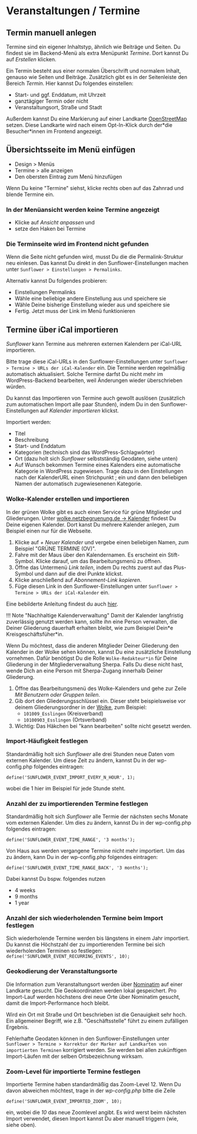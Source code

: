 # Veranstaltungen / Termine

## Termin manuell anlegen

Termine sind ein eigener Inhaltstyp, ähnlich wie Beiträge und Seiten. Du findest sie im Backend-Menü als extra Menüpunkt *Termine*. Dort kannst Du auf *Erstellen* klicken.

Ein Termin besteht aus einer normalen Überschrift und normalem Inhalt, genauso wie Seiten und Beiträge. Zusätzlich gibt es in der Seitenleiste den Bereich *Termin*. Hier kannst Du folgendes einstellen:

- Start- und ggf. Enddatum, mit Uhrzeit
- ganztägiger Termin oder nicht
- Veranstaltungsort, Straße und Stadt

Außerdem kannst Du eine Markierung auf einer Landkarte [OpenStreetMap](https://www.openstreetmap.de/) setzen. Diese Landkarte wird nach einem Opt-In-Klick durch der\*die Besucher\*innen im Frontend angezeigt.

## Übersichtsseite im Menü einfügen

- Design > Menüs
- Termine > alle anzeigen
- Den obersten Eintrag zum Menü hinzufügen

Wenn Du keine "Termine" siehst, klicke rechts oben auf das Zahnrad und blende Termine ein.

### In der Menüansicht werden keine Termine angezeigt

- Klicke auf *Ansicht anpassen* und
- setze den Haken bei Termine

### Die Terminseite wird im Frontend nicht gefunden

Wenn die Seite nicht gefunden wird, musst Du die die Permalink-Struktur neu einlesen.
Das kannst Du direkt in den Sunflower-Einstellungen machen unter `Sunflower > Einstellungen > Permalinks`.

Alternativ kannst Du folgendes probieren:

- Einstellungen Permalinks
- Wähle eine beliebige andere Einstellung aus und speichere sie
- Wähle Deine bisherige Einstellung wieder aus und speichere sie
- Fertig. Jetzt muss der Link im Menü funktionieren

## Termine über iCal importieren

*Sunflower* kann Termine aus mehreren externen Kalendern per iCal-URL importieren.

Bitte trage diese iCal-URLs in den Sunflower-Einstellungen unter `Sunflower > Termine > URLs der iCal-Kalender` ein. Die Termine werden regelmäßig automatisch aktualisiert. Solche Termine darfst Du nicht mehr im WordPress-Backend bearbeiten, weil Änderungen wieder überschrieben würden.

Du kannst das Importieren von Termine auch gewollt auslösen (zusätzlich zum automatischen Import alle paar Stunden), indem Du in den Sunflower-Einstellungen auf *Kalender importieren* klickst.

Importiert werden:

- Titel
- Beschreibung
- Start- und Enddatum
- Kategorien (technisch sind das WordPress-Schlagwörter)
- Ort (dazu holt sich *Sunflower* selbstständig Geodaten, siehe unten)
- Auf Wunsch bekommen Termine eines Kalenders eine automatische Kategorie in WordPress zugewiesen. Trage dazu in den Einstellungen nach der KalenderURL einen Strichpunkt ; ein und dann den beliebigen Namen der automatisch zugewiesenenen Kategorie.

### Wolke-Kalender erstellen und importieren

In der grünen Wolke gibt es auch einen Service für grüne Mitglieder und Gliederungen. Unter [wolke.netzbegruenung.de -> Kalender](https://wolke.netzbegruenung.de/apps/calendar/dayGridMonth/now) findest Du Deine eigenen Kalender. Dort kanst Du mehrere Kalender anlegen, zum Beispiel einen nur für die Webseite.

1. Klicke auf *+ Neuer Kalender* und vergebe einen beliebigen Namen, zum Beispiel "GRÜNE TERMINE (OV)".
2. Fahre mit der Maus über den Kalendernamen. Es erscheint ein Stift-Symbol. Klicke darauf, um das Bearbeitungsmenü zu öffnen.
3. Öffne das Untermenü *Link teilen*, indem Du rechts zuerst auf das Plus-Symbol und dann auf die drei Punkte klickst.
4. Klicke anschließend auf *Abonnement-Link kopieren*.
5. Füge diesen Link in den Sunflower-Einstellungen unter `Sunflower > Termine > URLs der iCal-Kalender` ein.

Eine bebilderte Anleitung findest du auch [hier](https://gcms-intern.de/anleitungen/single/termine-anlegen#c892817).

!!! Note "Nachhaltige Kalenderverwaltung"
	Damit der Kalender langfristig zuverlässig genutzt werden kann, sollte ihn eine Person verwalten, die Deiner Gliederung dauerhaft erhalten bleibt, wie zum Beispiel Dein\*e Kreisgeschäftsfüher\*in. 

Wenn Du möchtest, dass die anderen Mitglieder Deiner Gliederung den Kalender in der Wolke sehen können, kannst Du eine zusätzliche Einstellung vornehmen. Dafür benötigst Du die Rolle `Wolke-Redakteur*in` für Deine Gliederung in der Mitgliederverwaltung Sherpa. Falls Du diese nicht hast, wende Dich an eine Person mit Sherpa-Zugang innerhalb Deiner Gliederung.

1. Öffne das Bearbeitungsmenü des Wolke-Kalenders und gehe zur Zeile *Mit Benutzern oder Gruppen teilen*.
2. Gib dort den Gliederungsschlüssel ein. Dieser steht beispielsweise vor deinem Gliederungsordner in der [Wolke](https://wolke.netzbegruenung.de), zum Beispiel:
	- `101009_Esslingen` (Kreisverband)
  	- `10100903_Esslingen` (Ortsverband)
3. Wichtig: Das Häkchen bei "kann bearbeiten" sollte nicht gesetzt werden.

### Import-Häufigkeit festlegen
Standardmäßig holt sich *Sunflower* alle drei Stunden neue Daten vom externen Kalender. Um diese Zeit zu ändern, kannst Du in der wp-config.php folgendes eintragen:

``define('SUNFLOWER_EVENT_IMPORT_EVERY_N_HOUR', 1);``

wobei die 1 hier im Beispiel für jede Stunde steht.

### Anzahl der zu importierenden Termine festlegen

Standardmäßig holt sich *Sunflower* alle Termie der nächsten sechs Monate vom externen Kalender. Um dies zu ändern, kannst Du in der wp-config.php folgendes eintragen:

``define('SUNFLOWER_EVENT_TIME_RANGE', '3 months');``

Von Haus aus werden vergangene Termine nicht mehr importiert. Um das zu ändern, kann Du in der wp-config.php folgendes eintragen:

``define('SUNFLOWER_EVENT_TIME_RANGE_BACK', '3 months');``

Dabei kannst Du bspw. folgendes nutzen

- 4 weeks
- 9 months
- 1 year

### Anzahl der sich wiederholenden Termine beim Import festlegen

Sich wiederholende Termine werden bis längstens in einem Jahr importiert. Du kannst die Höchstzahl der zu
importierenden Termine bei sich wiederholenden Terminen so festlegen:
``define('SUNFLOWER_EVENT_RECURRING_EVENTS', 10);``

### Geokodierung der Veranstaltungsorte

Die Information zum Veranstaltungsort werden über [Nominatim](https://nominatim.openstreetmap.org/ui/) auf einer Landkarte gesucht. Die Geokoordinaten werden lokal gespeichert. Pro Import-Lauf werden höchstens drei neue Orte über Nominatim gesucht, damit die Import-Performance hoch bleibt.

Wird ein Ort mit Straße und Ort beschrieben ist die Genauigkeit sehr hoch. Ein allgemeiner Begriff, wie z.B. "Geschäftsstelle" führt zu einem zufälligen Ergebnis.

Fehlerhafte Geodaten können in den Sunflower-Einstellungen unter `Sunflower > Termine > Korrektur der Marker auf Landkarten von importierten Terminen` korrigiert werden. Sie werden bei allen zukünftigen Import-Läufen mit der selben Ortsbezeichnung wirksam.

### Zoom-Level für importierte Termine festlegen

Importierte Termine haben standardmäßig das Zoom-Level 12. Wenn Du davon abweichen möchtest, trage in der *wp-config.php* bitte die Zeile

``define('SUNFLOWER_EVENT_IMPORTED_ZOOM', 10);``

ein, wobei die *10* das neue Zoomlevel angibt. Es wird werst beim nächsten Import verwendet, diesen Import kannst Du aber manuell triggern (wie, siehe oben).
